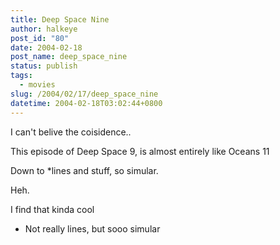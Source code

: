 ```yaml
---
title: Deep Space Nine
author: halkeye
post_id: "80"
date: 2004-02-18
post_name: deep_space_nine
status: publish
tags:
  - movies
slug: /2004/02/17/deep_space_nine
datetime: 2004-02-18T03:02:44+0800
---
```


I can't belive the coisidence..

This episode of Deep Space 9, is almost entirely like Oceans 11  

Down to *lines and stuff, so simular.  

Heh.

I find that kinda cool

  

* Not really lines, but sooo simular
